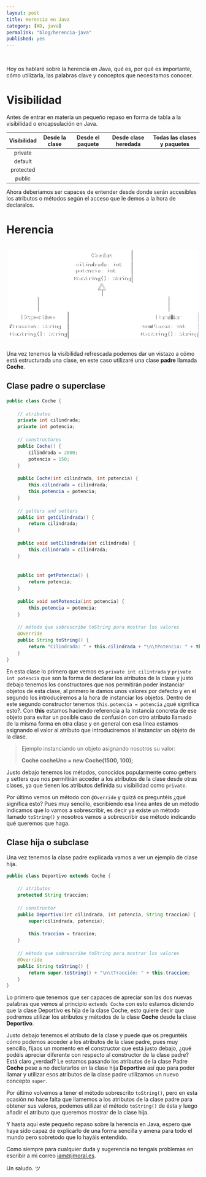 ```yaml
---
layout: post
title: Herencia en Java
category: [AD, java]
permalink: "blog/herencia-java"
published: yes
---
```


<br>

Hoy os hablaré sobre la herencia en Java, qué es, por qué es importante, cómo utilizarla, las palabras clave y conceptos que necesitamos conocer.

# Visibilidad

Antes de entrar en materia un pequeño repaso en forma de tabla a la visibilidad o encapsulación en Java.

| Visibilidad | Desde la clase | Desde el paquete | Desde clase heredada | Todas las clases y paquetes |
|:-:|:-:|:-:|:-:|:-:|
| private | <i class="fa fa-check" aria-hidden="true"></i> |   |   |   |
| default | <i class="fa fa-check" aria-hidden="true"></i> | <i class="fa fa-check" aria-hidden="true"></i> |   |   |
| protected | <i class="fa fa-check" aria-hidden="true"></i> | <i class="fa fa-check" aria-hidden="true"></i> | <i class="fa fa-check" aria-hidden="true"></i> |   |
| public | <i class="fa fa-check" aria-hidden="true"></i> | <i class="fa fa-check" aria-hidden="true"></i> | <i class="fa fa-check" aria-hidden="true"></i> | <i class="fa fa-check" aria-hidden="true"></i> |

Ahora deberíamos ser capaces de entender desde donde serán accesibles los atributos o métodos según el acceso que le demos a la hora de declaralos.

# Herencia

<br>

<img class="differentSize" src="/assets/img/diagrama.png" alt="diagrama" style="margin:auto; display:block;">

<br>

Una vez tenemos la visibilidad refrescada podemos dar un vistazo a cómo está estructurada una clase, en este caso utilizaré una clase **padre** llamada **Coche**.

## Clase padre o superclase

```java
public class Coche {

	// atributos
	private int cilindrada;
	private int potencia;
	
	// constructores
	public Coche() {
		cilindrada = 2000;
		potencia = 150; 
	}
	
	public Coche(int cilindrada, int potencia) {
		this.cilindrada = cilindrada;
		this.potencia = potencia;
	}
	
	// getters and setters
	public int getCilindrada() {
		return cilindrada;
	}
	
	public void setCilindrada(int cilindrada) {
		this.cilindrada = cilindrada;
	}
	
	
	public int getPotencia() {
		return potencia;
	}

	public void setPotencia(int potencia) {
		this.potencia = potencia;
	}
	
	// método que sobrescribe toString para mostrar los valores
	@Override
	public String toString() {
		return "Cilindrada: " + this.cilindrada + "\n\tPotencia: " + this.potencia;
	}
}
```

En esta clase lo primero que vemos es `private int cilintrada` y `private int potencia` que son la forma de declarar los atributos de la clase y justo debajo tenemos los constructores 
que nos permitirán poder instanciar objetos de esta clase, al primero le damos unos valores por defecto y en el segundo los introduciremos a la hora de instanciar los objetos.
Dentro de este segundo constructor tenemos `this.potencia = potencia` ¿qué significa esto?. Con **this** estamos haciendo referencia a la instancia concreta de ese objeto para evitar
un posible caso de confusión con otro atributo llamado de la misma forma en otra clase y en general con esa línea estamos asignando el valor al atributo que introduciremos al instanciar un objeto de la clase.

> Ejemplo instanciando un objeto asignando nosotros su valor:
>
> **Coche cocheUno = new Coche(1500, 100);**

Justo debajo tenemos los métodos, conocidos popularmente como getters y setters que nos permitirán acceder a los atributos de la clase desde otras clases, ya que tienen los atributos 
definida su visibilidad como `private`.

Por último vemos un método con `@Override` y quizá os preguntéis ¿qué significa esto? Pues muy sencillo, escribiendo esa línea antes de un método indicamos que lo vamos a sobrescribir, es decir
ya existe un método llamado `toString()` y nosotros vamos a sobrescribir ese método indicando qué queremos que haga.

## Clase hija o subclase

Una vez tenemos la clase padre explicada vamos a ver un ejemplo de clase hija.

```java
public class Deportivo extends Coche {
	
	// atributos
	protected String traccion;
	
	// constructor
	public Deportivo(int cilindrada, int potencia, String traccion) {
		super(cilindrada, potencia);
		
		this.traccion = traccion;
	}
	
	// método que sobrescribe toString para mostrar los valores
	@Override
	public String toString() {
		return super.toString() + "\n\tTracción: " + this.traccion;
	}
}
```

Lo primero que tenemos que ser capaces de apreciar son las dos nuevas palabras que vemos al principio `extends Coche` con esto estamos diciendo que la clase Deportivo es hija de la clase Coche,
esto quiere decir que podremos utilizar los atributos y métodos de la clase **Coche** desde la clase **Deportivo**.

Justo debajo tenemos el atributo de la clase y puede que os preguntéis cómo podemos acceder a los atributos de la clase padre, pues muy sencillo, fijaos un momento en el constructor que está justo debajo,
¿qué podéis apreciar diferente con respecto al constructor de la clase padre? Está claro ¿verdad? Le estamos pasando los atributos de la clase Padre **Coche** pese a no declararlos en 
la clase hija **Deportivo** así que para poder llamar y utilizar esos atributos de la clase padre utilizamos un nuevo concepto `super`.

Por último volvemos a tener el método sobrescrito `toString()`, pero en esta ocasión no hace falta que llamemos a los atributos de la clase padre para obtener sus valores, podemos utilizar el método `toString()`
de ésta y luego añadir el atributo que queremos mostrar de la clase hija.

Y hasta aquí este pequeño repaso sobre la herencia en Java, espero que haya sido capaz de explicarlo de una forma sencilla y amena para todo el mundo pero sobretodo que lo hayáis entendido.

Como siempre para cualquier duda y sugerencia no tengais problemas en escribir a mi correo [iam@jmoral.es](mailto:iam@jmoral.es "iam@jmoral.es").

Un saludo. ツ
